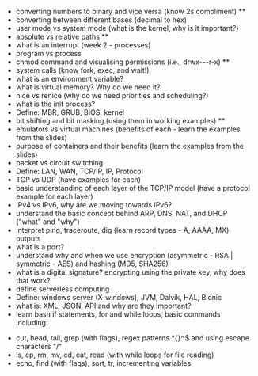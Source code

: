 - converting numbers to binary and vice versa (know 2s compliment) **
- converting between different bases (decimal to hex)
- user mode vs system mode (what is the kernel, why is it important?)
- absolute vs relative paths **
- what is an interrupt (week 2 - processes)
- program vs process
- chmod command and visualising permissions (i.e., drwx---r-x) **
- system calls (know fork, exec, and wait!)
- what is an environment variable?
- what is virtual memory? Why do we need it?
- nice vs renice (why do we need priorities and scheduling?)
- what is the init process?
- Define: MBR, GRUB, BIOS, kernel
- bit shifting and bit masking (using them in working examples) **
- emulators vs virtual machines (benefits of each - learn the examples from the slides)
- purpose of containers and their benefits (learn the examples from the slides)
- packet vs circuit switching
- Define: LAN, WAN, TCP/IP, IP, Protocol
- TCP vs UDP (have examples for each)
- basic understanding of each layer of the TCP/IP model (have a protocol example for each layer)
- IPv4 vs IPv6, why are we moving towards IPv6?
- understand the basic concept behind ARP, DNS, NAT, and DHCP ("what" and "why")
- interpret ping, traceroute, dig (learn record types - A, AAAA, MX) outputs
- what is a port?
- understand why and when we use encryption (asymmetric - RSA | symmetric - AES) and hashing (MD5, SHA256)
- what is a digital signature? encrypting using the private key, why does that work?
- define serverless computing
- Define: windows server (X-windows), JVM, Dalvik, HAL, Bionic
- what is: XML, JSON, API and why are they important?
- learn bash if statements, for and while loops, basic commands including:
* cut, head, tail, grep (with flags), regex patterns *[](){}^.$ and using escape characters "/"
* ls, cp, rm, mv, cd, cat, read (with while loops for file reading)
* echo, find (with flags), sort, tr, incrementing variables
